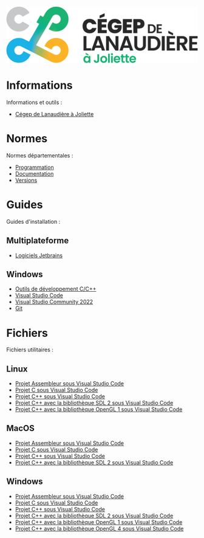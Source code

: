 ![CLJ](Images/logo.png)

# Informations

Informations et outils :

- [Cégep de Lanaudière à Joliette](Documents/CLJ.md)

# Normes

Normes départementales :

- [Programmation](Documents/Normes.md)
- [Documentation](Documents/Doxygen.md)
- [Versions](Documents/Git.md)

# Guides

Guides d'installation :

## Multiplateforme

 - [Logiciels Jetbrains](Documents/Jetbrains.md)

## Windows

- [Outils de développement C/C++](Documents/WINBuildTools.md)
- [Visual Studio Code](Documents/WINVSCode.md)
- [Visual Studio Community 2022](Documents/WINVisualStudio.md)
- [Git](Documents/WINGit.md)

# Fichiers

Fichiers utilitaires :

## Linux

- [Projet Assembleur sous Visual Studio Code](Files/LINVSCASM.zip)
- [Projet C sous Visual Studio Code](Files/LINVSCC.zip)
- [Projet C++ sous Visual Studio Code](Files/LINVSCCPP.zip)
- [Projet C++ avec la bibliothèque SDL 2 sous Visual Studio Code](Files/LINVSCSDL2.zip)
- [Projet C++ avec la bibliothèque OpenGL 1 sous Visual Studio Code](Files/LINVSCOGL1.zip)

## MacOS

- [Projet Assembleur sous Visual Studio Code](Files/MOSVSCASM.zip)
- [Projet C sous Visual Studio Code](Files/MOSVSCC.zip)
- [Projet C++ sous Visual Studio Code](Files/MOSVSCCPP.zip)
- [Projet C++ avec la bibliothèque SDL 2 sous Visual Studio Code](Files/MOSVSCSDL2.zip)

## Windows

- [Projet Assembleur sous Visual Studio Code](Files/WINVSCASM.zip)
- [Projet C sous Visual Studio Code](Files/WINVSCC.zip)
- [Projet C++ sous Visual Studio Code](Files/WINVSCCPP.zip)
- [Projet C++ avec la bibliothèque SDL 2 sous Visual Studio Code](Files/WINVSCSDL2.zip)
- [Projet C++ avec la bibliothèque OpenGL 1 sous Visual Studio Code](Files/WINVSCOGL1.zip)
- [Projet C++ avec la bibliothèque OpenGL 4 sous Visual Studio Code](Files/WINVSCOGL4.zip)
